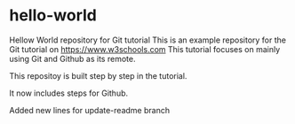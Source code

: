 # hello-world
Hellow World repository for Git tutorial
This is an example repository for the Git tutorial on https://www.w3schools.com
This tutorial focuses on mainly using Git and Github as its remote.

This repositoy is built step by step in the tutorial.

It now includes steps for Github.

Added new lines for update-readme branch
